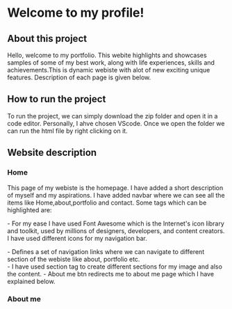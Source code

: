 # Welcome to my profile!
## About this project

Hello, welcome to my portfolio. This webite highlights and showcases samples of some of my best work, along with life experiences, skills and achievements.This is dynamic webiste with alot of new exciting unique features. Description of each page is given below. 

## How to run the project

To run the project, we can simply download the zip folder and open it in a code editor. Personally, I ahve chosen VScode. Once we open the folder we can run the html file by right clicking on it.

## Website description
### Home

This page of my webiste is the homepage. I have added a short description of myself and my aspirations. I have added navbar where we can see all the items like Home,about,portfolio and contact. Some tags which can be highlighted are:

<fontawesome> -  For my ease I have used Font Awesome which is the Internet's icon library and toolkit, used by millions of designers, developers, and content creators. I have used different icons for my navigation bar.
<nav> - Defines a set of navigation links where we can navigate to different section of the webiste like about, portfolio etc.
<section> - I have used section tag to create different sections for my image and also the content.
<aboutme> - About me btn redirects me to about me page which I have explained below. 

### About me

